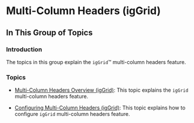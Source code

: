﻿<!--
|metadata|
{
    "fileName": "iggrid-multicolumnheaders-landingpage",
    "controlName": "igGrid",
    "tags": ["Getting Started","Grids","Layouts"]
}
|metadata|
-->

# Multi-Column Headers (igGrid)

## In This Group of Topics

### Introduction

The topics in this group explain the `igGrid`™ multi-column headers feature.

### Topics

- [Multi-Column Headers Overview (igGrid)](igGrid-MultiColumnHeaders-MultiColumnHeaders.html): This topic explains the `igGrid` multi-column headers feature.

- [Configuring Multi-Column Headers (igGrid)](igGrid-MultiColumnHeaders-Configuring.html): This topic explains how to configure `igGrid` multi-column headers feature.





 

 



